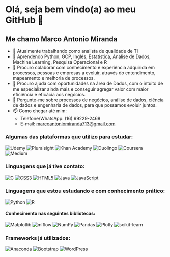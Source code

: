# Olá, seja bem vindo(a) ao meu GitHub 👋
## Me chamo Marco Antonio Miranda
- 🔭 Atualmente trabalhando como analista de qualidade de TI
- 🌱 Aprendendo Python, GCP, Inglês, Estatística, Análise de Dados, Machine Learning, Pesquisa Operacional e R
- 👯 Procuro colaborar com conhecimento e experiência adquirida em processos, pessoas e empresas a evoluir, através do entendimento, mapeamento e melhoria de processos.
- 🤔 Procuro ajuda com oportunidades na área de Dados, com o intuito de me especializar ainda mais e conseguir agregar valor com maior eficiência e eficácia aos negócios.
- 💬 Pergunte-me sobre processos de negócios, análise de dados, ciência de dados e engenharia de dados, para que possamos evoluir juntos.
- 📫 Como chegar até mim:
  - Telefone/WhatsApp: (16) 99229-2468
  - E-mail: marcoantoniomiranda713@gmail.com


### Algumas das plataformas que utilizo para estudar:

![Udemy](https://img.shields.io/badge/Udemy-A435F0?style=for-the-badge&logo=Udemy&logoColor=white)
![Pluralsight](https://img.shields.io/badge/Pluralsight-EE3057?style=for-the-badge&logo=pluralsight&logoColor=white)
![Khan Academy](https://img.shields.io/badge/KhanAcademy-%2314BF96.svg?style=for-the-badge&logo=KhanAcademy&logoColor=white)
![Duolingo](https://img.shields.io/badge/Duolingo-%234DC730.svg?style=for-the-badge&logo=Duolingo&logoColor=white)
![Coursera](https://img.shields.io/badge/Coursera-%230056D2.svg?style=for-the-badge&logo=Coursera&logoColor=white)
![Medium](https://img.shields.io/badge/Medium-12100E?style=for-the-badge&logo=medium&logoColor=white)

### Linguagens que já tive contato:
![C](https://img.shields.io/badge/c-%2300599C.svg?style=for-the-badge&logo=c&logoColor=white)
![CSS3](https://img.shields.io/badge/css3-%231572B6.svg?style=for-the-badge&logo=css3&logoColor=white)
![HTML5](https://img.shields.io/badge/html5-%23E34F26.svg?style=for-the-badge&logo=html5&logoColor=white)
![Java](https://img.shields.io/badge/java-%23ED8B00.svg?style=for-the-badge&logo=openjdk&logoColor=white)
![JavaScript](https://img.shields.io/badge/javascript-%23323330.svg?style=for-the-badge&logo=javascript&logoColor=%23F7DF1E)

### Linguagens que estou estudando e com conhecimento prático:
![Python](https://img.shields.io/badge/python-3670A0?style=for-the-badge&logo=python&logoColor=ffdd54)
![R](https://img.shields.io/badge/r-%23276DC3.svg?style=for-the-badge&logo=r&logoColor=white)

#### Conhecimento nas seguintes bibliotecas:
![Matplotlib](https://img.shields.io/badge/Matplotlib-%23ffffff.svg?style=for-the-badge&logo=Matplotlib&logoColor=black)
![mlflow](https://img.shields.io/badge/mlflow-%23d9ead3.svg?style=for-the-badge&logo=numpy&logoColor=blue)
![NumPy](https://img.shields.io/badge/numpy-%23013243.svg?style=for-the-badge&logo=numpy&logoColor=white)
![Pandas](https://img.shields.io/badge/pandas-%23150458.svg?style=for-the-badge&logo=pandas&logoColor=white)
![Plotly](https://img.shields.io/badge/Plotly-%233F4F75.svg?style=for-the-badge&logo=plotly&logoColor=white)
![scikit-learn](https://img.shields.io/badge/scikit--learn-%23F7931E.svg?style=for-the-badge&logo=scikit-learn&logoColor=white)

### Frameworks já utilizados:
![Anaconda](https://img.shields.io/badge/Anaconda-%2344A833.svg?style=for-the-badge&logo=anaconda&logoColor=white)
![Bootstrap](https://img.shields.io/badge/bootstrap-%238511FA.svg?style=for-the-badge&logo=bootstrap&logoColor=white)
![WordPress](https://img.shields.io/badge/WordPress-%23117AC9.svg?style=for-the-badge&logo=WordPress&logoColor=white)
<!--
**marantmir/marantmir** is a ✨ _special_ ✨ repository because its `README.md` (this file) appears on your GitHub profile.

Here are some ideas to get you started:

- 🔭 I’m currently working on Business Process
- 🌱 I’m currently learning Python and R
- 👯 I’m looking to collaborate on ...
- 🤔 Procuro ajuda com...
- 💬 Pergunte-me sobre ...
- 📫 Como chegar até mim: ...
- 😄 Pronouns: ...
- ⚡ Fun fact: ...
-->

